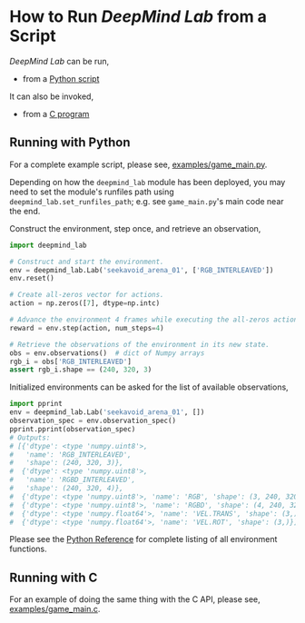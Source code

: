 # How to Run *DeepMind Lab* from a Script

*DeepMind Lab* can be run,

 * from a [Python script](#running-with-python)

It can also be invoked,

* from a [C program](#running-with-c)


## Running with Python




For a complete example script, please see,
[examples/game_main.py](../../examples/game_main.py).

Depending on how the `deepmind_lab` module has been deployed, you may need to
set the module's runfiles path using `deepmind_lab.set_runfiles_path`; e.g. see
`game_main.py`'s main code near the end.

Construct the environment, step once, and retrieve an observation,

```python
import deepmind_lab

# Construct and start the environment.
env = deepmind_lab.Lab('seekavoid_arena_01', ['RGB_INTERLEAVED'])
env.reset()

# Create all-zeros vector for actions.
action = np.zeros([7], dtype=np.intc)

# Advance the environment 4 frames while executing the all-zeros action.
reward = env.step(action, num_steps=4)

# Retrieve the observations of the environment in its new state.
obs = env.observations()  # dict of Numpy arrays
rgb_i = obs['RGB_INTERLEAVED']
assert rgb_i.shape == (240, 320, 3)
```

Initialized environments can be asked for the list of available observations,

```python
import pprint
env = deepmind_lab.Lab('seekavoid_arena_01', [])
observation_spec = env.observation_spec()
pprint.pprint(observation_spec)
# Outputs:
# [{'dtype': <type 'numpy.uint8'>,
#   'name': 'RGB_INTERLEAVED',
#   'shape': (240, 320, 3)},
#  {'dtype': <type 'numpy.uint8'>,
#   'name': 'RGBD_INTERLEAVED',
#   'shape': (240, 320, 4)},
#  {'dtype': <type 'numpy.uint8'>, 'name': 'RGB', 'shape': (3, 240, 320)},
#  {'dtype': <type 'numpy.uint8'>, 'name': 'RGBD', 'shape': (4, 240, 320)},
#  {'dtype': <type 'numpy.float64'>, 'name': 'VEL.TRANS', 'shape': (3,)},
#  {'dtype': <type 'numpy.float64'>, 'name': 'VEL.ROT', 'shape': (3,)}]
```

Please see the
[Python Reference](/docs/users/python_api.md)
for complete listing of all environment functions.


## Running with C

For an example of doing the same thing with the C API, please see,
[examples/game_main.c](../../examples/game_main.c).
